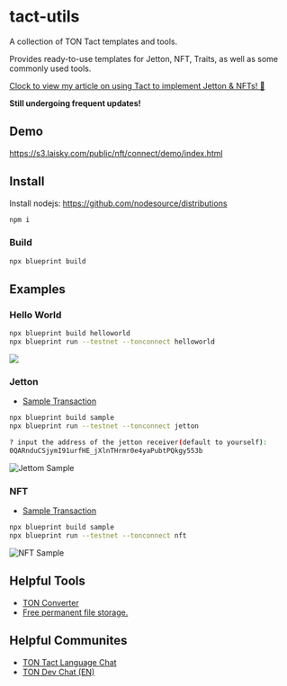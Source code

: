 # tact-utils

A collection of TON Tact templates and tools.

Provides ready-to-use templates for Jetton, NFT, Traits, as well as some commonly used tools.

[Clock to view my article on using Tact to implement Jetton & NFTs! 🌟](https://blog.laisky.com/p/ton-tact/)

**Still undergoing frequent updates!**

## Demo

<https://s3.laisky.com/public/nft/connect/demo/index.html>

## Install

Install nodejs: <https://github.com/nodesource/distributions>

```sh
npm i
```

### Build

```sh
npx blueprint build
```

## Examples

### Hello World

```sh
npx blueprint build helloworld
npx blueprint run --testnet --tonconnect helloworld
```

![](https://s3.laisky.com/uploads/2024/09/IMG_4203.jpeg)

### Jetton

- [Sample Transaction](https://testnet.tonviewer.com/transaction/5fd248e34b3cb728aff786e990ac45324a2f070d89d9356fdac47fa61444813a)

```sh
npx blueprint build sample
npx blueprint run --testnet --tonconnect jetton

? input the address of the jetton receiver(default to yourself):
0QARnduCSjymI91urfHE_jXlnTHrmr0e4yaPubtPQkgy553b


```

![Jettom Sample](https://s3.laisky.com/uploads/2024/09/jetton-sample-shot.png)

### NFT

- [Sample Transaction](https://testnet.tonviewer.com/transaction/aef4b07e37d012e9b8051c1c4f2bcb263194b72d7f874218271595824b62a0bd)

```sh
npx blueprint build sample
npx blueprint run --testnet --tonconnect nft
```

![NFT Sample](https://s3.laisky.com/uploads/2024/09/nft-sample-shot.png)

## Helpful Tools

- [TON Converter](https://ario.laisky.com/alias/ton-converter)
- [Free permanent file storage.](https://ario.laisky.com/alias/doc)

## Helpful Communites

- [TON Tact Language Chat](https://t.me/tactlang)
- [TON Dev Chat (EN)](https://t.me/tondev_eng)
